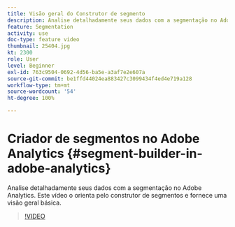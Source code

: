 ```yaml
---
title: Visão geral do Construtor de segmento
description: Analise detalhadamente seus dados com a segmentação no Adobe Analytics. Este vídeo o orienta pelo construtor de segmentos e fornece uma visão geral básica.
feature: Segmentation
activity: use
doc-type: feature video
thumbnail: 25404.jpg
kt: 2300
role: User
level: Beginner
exl-id: 763c9504-0692-4d56-ba5e-a3af7e2e607a
source-git-commit: be1ffd44024ea883427c3099434f4ed4e719a128
workflow-type: tm+mt
source-wordcount: '54'
ht-degree: 100%

---
```


# Criador de segmentos no Adobe Analytics {#segment-builder-in-adobe-analytics}

Analise detalhadamente seus dados com a segmentação no Adobe Analytics. Este vídeo o orienta pelo construtor de segmentos e fornece uma visão geral básica.

>[!VIDEO](https://video.tv.adobe.com/v/25404/?quality=12)

